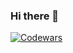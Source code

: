 ### Hi there 👋
[![Codewars](https://www.codewars.com/users/DylanLovell93/badges/large)](https://www.codewars.com/users/DylanLovell93)
<!--
**DylanLovell93/DylanLovell93** is a ✨ _special_ ✨ repository because its `README.md` (this file) appears on your GitHub profile.

Here are some ideas to get you started:

- 🔭 I’m currently working on ...
- 🌱 I’m currently learning ...
- 👯 I’m looking to collaborate on ...
- 🤔 I’m looking for help with ...
- 💬 Ask me about ...
- 📫 How to reach me: ...
- 😄 Pronouns: ...
- ⚡ Fun fact: ...
-->
